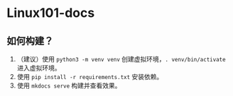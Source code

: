 # Linux101-docs

## 如何构建？

1. （建议）使用 `python3 -m venv venv` 创建虚拟环境，`. venv/bin/activate` 进入虚拟环境。
2. 使用 `pip install -r requirements.txt` 安装依赖。
3. 使用 `mkdocs serve` 构建并查看效果。

